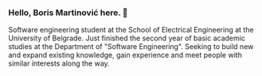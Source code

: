 ### Hello, Boris Martinović here. 👋

Software engineering student at the School of Electrical Engineering at the University of Belgrade. Just finished the second year of
basic academic studies at the Department of "Software Engineering". Seeking to build new and expand existing knowledge, gain experience and meet people with similar interests along the way.

